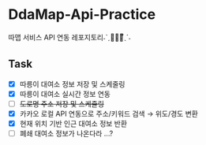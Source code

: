 # DdaMap-Api-Practice
따맵 서비스 API 연동 레포지토리˗ˋˏ💁🏼‍♀️ᩚˎˊ˗

## Task
- [x] 따릉이 대여소 정보 저장 및 스케줄링
- [x] 따릉이 대여소 실시간 정보 연동
- [ ] ~~도로명 주소 저장 및 스케줄링~~
- [x] 카카오 로컬 API 연동으로 주소/키워드 검색 → 위도/경도 변환
- [x] 현재 위치 기반 인근 대여소 정보 반환
- [ ] 폐쇄 대여소 정보가 나온다라 ...? 
